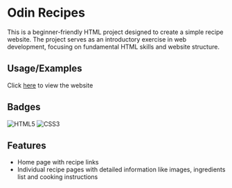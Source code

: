 # Odin Recipes 

This is a beginner-friendly HTML project designed to create a simple recipe website. The project serves as an introductory exercise in web development, focusing on fundamental HTML skills and website structure.


## Usage/Examples

Click
[here](https://bryanchow0112.github.io/odin-recipes/)
to view the website


## Badges

![HTML5](https://img.shields.io/badge/html5-%23E34F26.svg?style=for-the-badge&logo=html5&logoColor=white)
![CSS3](https://img.shields.io/badge/css3-%231572B6.svg?style=for-the-badge&logo=css3&logoColor=white)


## Features
- Home page with recipe links
- Individual recipe pages with detailed information like images, ingredients list and cooking instructions
